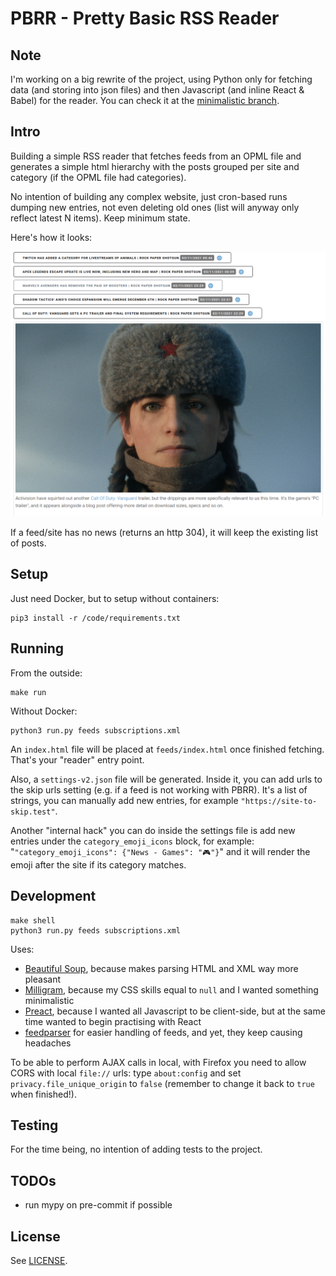 # PBRR - Pretty Basic RSS Reader

## Note

I'm working on a big rewrite of the project, using Python only for fetching data (and storing into json files) and then Javascript (and inline React & Babel) for the reader. You can check it at the [minimalistic branch](https://github.com/Kartones/pbrr/tree/minimalistic).

## Intro

Building a simple RSS reader that fetches feeds from an OPML file and generates a simple html hierarchy with the posts grouped per site and category (if the OPML file had categories).

No intention of building any complex website, just cron-based runs dumping new entries, not even deleting old ones (list will anyway only reflect latest N items). Keep minimum state.

Here's how it looks:

![PBRR screenshot](doc/screenshot.png)

If a feed/site has no news (returns an http 304), it will keep the existing list of posts.

## Setup

Just need Docker, but to setup without containers:
```
pip3 install -r /code/requirements.txt
```

## Running

From the outside:
```
make run
```

Without Docker:
```
python3 run.py feeds subscriptions.xml
```

An `index.html` file will be placed at `feeds/index.html` once finished fetching. That's your "reader" entry point.

Also, a `settings-v2.json` file will be generated. Inside it, you can add urls to the skip urls setting (e.g. if a feed is not working with PBRR). It's a list of strings, you can manually add new entries, for example `"https://site-to-skip.test"`.

Another "internal hack" you can do inside the settings file is add new entries under the `category_emoji_icons` block, for example: "`"category_emoji_icons": {"News - Games": "🎮"}`" and it will render the emoji after the site if its category matches.

## Development

```
make shell
python3 run.py feeds subscriptions.xml
```

Uses:
- [Beautiful Soup](https://www.crummy.com/software/BeautifulSoup/), because makes parsing HTML and XML way more pleasant
- [Milligram](https://milligram.io/), because my CSS skills equal to `null` and I wanted something minimalistic
- [Preact](https://preactjs.com/), because I wanted all Javascript to be client-side, but at the same time wanted to begin practising with React
- [feedparser](https://feedparser.readthedocs.io) for easier handling of feeds, and yet, they keep causing headaches

To be able to perform AJAX calls in local, with Firefox you need to allow CORS with local `file://` urls: type `about:config` and set `privacy.file_unique_origin` to `false` (remember to change it back to `true` when finished!).

## Testing

For the time being, no intention of adding tests to the project.

## TODOs

- run mypy on pre-commit if possible

## License

See [LICENSE](LICENSE).

